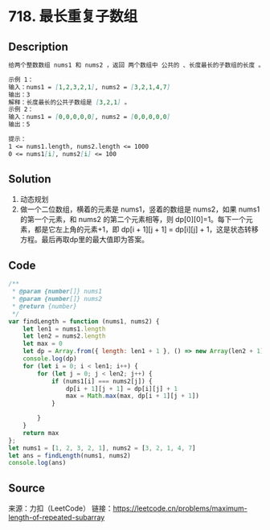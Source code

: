 # 718. 最长重复子数组

## Description

```Markdown
给两个整数数组 nums1 和 nums2 ，返回 两个数组中 公共的 、长度最长的子数组的长度 。

示例 1：
输入：nums1 = [1,2,3,2,1], nums2 = [3,2,1,4,7]
输出：3
解释：长度最长的公共子数组是 [3,2,1] 。
示例 2：
输入：nums1 = [0,0,0,0,0], nums2 = [0,0,0,0,0]
输出：5

提示：
1 <= nums1.length, nums2.length <= 1000
0 <= nums1[i], nums2[i] <= 100
```

## Solution

1. 动态规划
2. 做一个二位数组，横着的元素是 nums1，竖着的数组是 nums2，如果 nums1 的第一个元素，和 nums2 的第二个元素相等，则 dp\[0][0]=1。每下一个元素，都是它左上角的元素+1，即 dp\[i + 1][j + 1] = dp\[i][j] + 1，这是状态转移方程。最后再取dp里的最大值即为答案。

## Code

```JavaScript
/**
 * @param {number[]} nums1
 * @param {number[]} nums2
 * @return {number}
 */
var findLength = function (nums1, nums2) {
    let len1 = nums1.length
    let len2 = nums2.length
    let max = 0
    let dp = Array.from({ length: len1 + 1 }, () => new Array(len2 + 1).fill(0))
    console.log(dp)
    for (let i = 0; i < len1; i++) {
        for (let j = 0; j < len2; j++) {
            if (nums1[i] === nums2[j]) {
                dp[i + 1][j + 1] = dp[i][j] + 1
                max = Math.max(max, dp[i + 1][j + 1])
            }

        }
    }
    return max
};
let nums1 = [1, 2, 3, 2, 1], nums2 = [3, 2, 1, 4, 7]
let ans = findLength(nums1, nums2)
console.log(ans)
```

## Source

来源：力扣（LeetCode）
链接：https://leetcode.cn/problems/maximum-length-of-repeated-subarray
